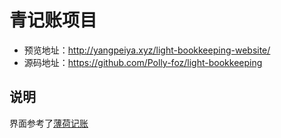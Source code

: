 # 青记账项目

- 预览地址：http://yangpeiya.xyz/light-bookkeeping-website/
- 源码地址：https://github.com/Polly-foz/light-bookkeeping

## 说明

界面参考了[薄荷记账](https://www.coolapk.com/apk/melandru.lonicera)



